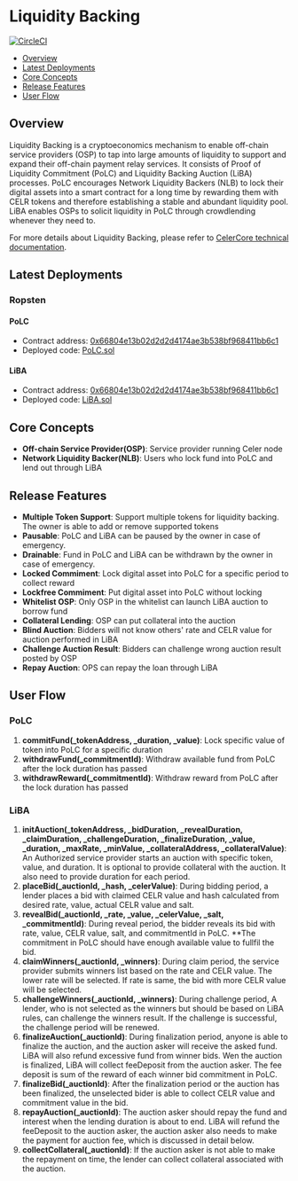 # Liquidity Backing

[![CircleCI](https://circleci.com/gh/celer-network/Liquidity-Backing.svg?style=svg&circle-token=6900e01ac56042ac8161df6d2f9523d9ba4a3be9)](https://circleci.com/gh/celer-network/Liquidity-Backing)

-   [Overview](#overview)
-   [Latest Deployments](#latest-deployments)
-   [Core Concepts](#core-concepts)
-   [Release Features](#release-features)
-   [User Flow](#user-flow)

## Overview

Liquidity Backing is a cryptoeconomics mechanism to enable off-chain service providers (OSP) to tap into large amounts of liquidity to support and expand their off-chain payment relay services. It consists of Proof of Liquidity Commitment (PoLC) and Liquidity Backing Auction (LiBA) processes. PoLC encourages Network Liquidity Backers (NLB) to lock their digital assets into a smart contract for a long time by rewarding them with CELR tokens and therefore establishing a stable and abundant liquidity pool. LiBA enables OSPs to solicit liquidity in PoLC through crowdlending whenever they need to. 

For more details about Liquidity Backing, please refer to [CelerCore technical documentation](https://www.celer.network/docs/celercore/liquidity/problem.html).

## Latest Deployments

### Ropsten

#### PoLC

-   Contract address: [0x66804e13b02d2d2d4174ae3b538bf968411bb6c1](https://ropsten.etherscan.io/address/0x66804e13b02d2d2d4174ae3b538bf968411bb6c1)
-   Deployed code: [PoLC.sol](https://github.com/celer-network/cEconomy/blob/v0.11.0/contracts/CelerChannel.sol)

#### LiBA

-   Contract address: [0x66804e13b02d2d2d4174ae3b538bf968411bb6c1](https://ropsten.etherscan.io/address/0x66804e13b02d2d2d4174ae3b538bf968411bb6c1)
-   Deployed code: [LiBA.sol](https://github.com/celer-network/cEconomy/blob/v0.11.0/contracts/CelerChannel.sol)


## Core Concepts

-   **Off-chain Service Provider(OSP)**: Service provider running Celer node
-   **Network Liquidity Backer(NLB)**: Users who lock fund into PoLC and lend out through LiBA

## Release Features

-   **Multiple Token Support**: Support multiple tokens for liquidity backing. The owner is able to add or remove supported tokens
-   **Pausable**: PoLC and LiBA can be paused by the owner in case of emergency.
-   **Drainable**: Fund in PoLC and LiBA can be withdrawn by the owner in case of emergency.
-   **Locked Commiment**: Lock digital asset into PoLC for a specific period to collect reward
-   **Lockfree Commiment**: Put digital asset into PoLC without locking
-   **Whitelist OSP**: Only OSP in the whitelist can launch LiBA auction to borrow fund
-   **Collateral Lending**: OSP can put collateral into the auction
-   **Blind Auction**: Bidders will not know others' rate and CELR value for auction performed in LiBA
-   **Challenge Auction Result**: Bidders can challenge wrong auction result posted by OSP
-   **Repay Auction**: OPS can repay the loan through LiBA

## User Flow

### PoLC

1. **commitFund(\_tokenAddress, \_duration, \_value)**: Lock specific value of token into PoLC for a specific duration
2. **withdrawFund(\_commitmentId)**: Withdraw available fund from PoLC after the lock duration has passed
3. **withdrawReward(\_commitmentId)**: Withdraw reward from PoLC after the lock duration has passed

### LiBA

1. **initAuction(\_tokenAddress, \_bidDuration, \_revealDuration, \_claimDuration, \_challengeDuration, \_finalizeDuration, \_value, \_duration, \_maxRate, \_minValue, \_collateralAddress, \_collateralValue)**: An Authorized service provider starts an auction with specific token, value, and duration. It is optional to provide collateral with the auction. It also need to provide duration for each period.
2. **placeBid(\_auctionId, \_hash, \_celerValue)**: During bidding period, a lender places a bid with claimed CELR value and hash calculated from desired rate, value, actual CELR value and salt.
3. **revealBid(\_auctionId, \_rate, \_value, \_celerValue, \_salt, \_commitmentId)**: During reveal period, the bidder reveals its bid with rate, value, CELR value, salt, and commitmentId in PoLC. \*\*The commitment in PoLC should have enough available value to fullfil the bid.
4. **claimWinners(\_auctionId, \_winners)**: During claim period, the service provider submits winners list based on the rate and CELR value. The lower rate will be selected. If rate is same, the bid with more CELR value will be selected.
5. **challengeWinners(\_auctionId, \_winners)**: During challenge period, A lender, who is not selected as the winners but should be based on LiBA rules, can challenge the winners result. If the challenge is successful, the challenge period will be renewed.
6. **finalizeAuction(\_auctionId)**: During finalization period, anyone is able to finalize the auction, and the auction asker will receive the asked fund. LiBA will also refund excessive fund from winner bids. Wen the auction is finalized, LiBA will collect feeDeposit from the auction asker. The fee deposit is sum of the reward of each winner bid commitment in PoLC.
7. **finalizeBid(\_auctionId)**: After the finalization period or the auction has been finalized, the unselected bider is able to collect CELR value and commitment value in the bid.
8. **repayAuction(\_auctionId)**: The auction asker should repay the fund and interest when the lending duration is about to end. LiBA will refund the feeDeposit to the auction asker, the auction asker also needs to make the payment for auction fee, which is discussed in detail below.
9. **collectCollateral(\_auctionId)**: If the auction asker is not able to make the repayment on time, the lender can collect collateral associated with the auction.
